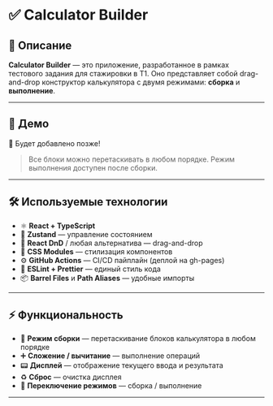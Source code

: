 # ✅ Calculator Builder

## 📖 Описание

**Calculator Builder** — это приложение, разработанное в рамках тестового задания для стажировки в T1.
Оно представляет собой drag-and-drop конструктор калькулятора с двумя режимами: **сборка** и **выполнение**.

---

## 🚀 Демо

🔗 Будет добавлено позже!

> Все блоки можно перетаскивать в любом порядке. Режим выполнения доступен после сборки.

---

## 🛠️ Используемые технологии

- ⚛ **React + TypeScript**
- 🔄 **Zustand** — управление состоянием
- 🚚 **React DnD** / любая альтернатива — drag-and-drop
- 🎨 **CSS Modules** — стилизация компонентов
- ⚙️ **GitHub Actions** — CI/CD пайплайн (деплой на gh-pages)
- 🧹 **ESLint + Prettier** — единый стиль кода
- 📦 **Barrel Files** и **Path Aliases** — удобные импорты

---

## ⚡ Функциональность

- 🔧 **Режим сборки** — перетаскивание блоков калькулятора в любом порядке
- ➕ **Сложение / вычитание** — выполнение операций
- 📟 **Дисплей** — отображение текущего ввода и результата
- ♻️ **Сброс** — очистка дисплея
- 🔁 **Переключение режимов** — сборка / выполнение

---

